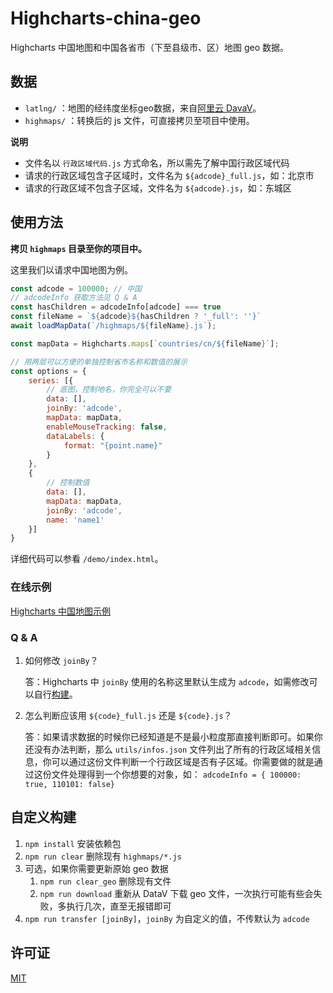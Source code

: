 # Highcharts-china-geo

Highcharts 中国地图和中国各省市（下至县级市、区）地图 geo 数据。

## 数据

- `latlng/` ：地图的经纬度坐标geo数据，来自[阿里云 DavaV](http://datav.aliyun.com/tools/atlas/#&lat=31.769817845138945&lng=104.29901249999999&zoom=3)。
- `highmaps/` ：转换后的 js 文件，可直接拷贝至项目中使用。

**说明**
- 文件名以 `行政区域代码.js` 方式命名，所以需先了解中国行政区域代码
- 请求的行政区域包含子区域时，文件名为 `${adcode}_full.js`，如：北京市
- 请求的行政区域不包含子区域，文件名为 `${adcode}.js`，如：东城区

## 使用方法

**拷贝 `highmaps` 目录至你的项目中。**

这里我们以请求中国地图为例。

```javascript
const adcode = 100000; // 中国
// adcodeInfo 获取方法见 Q & A
const hasChildren = adcodeInfo[adcode] === true
const fileName = `${adcode}${hasChildren ? '_full': ''}`
await loadMapData(`/highmaps/${fileName}.js`);

const mapData = Highcharts.maps[`countries/cn/${fileName}`];

// 用两层可以方便的单独控制省市名称和数值的展示
const options = {
    series: [{
        // 底图，控制地名，你完全可以不要
        data: [],
        joinBy: 'adcode',
        mapData: mapData,
        enableMouseTracking: false,
        dataLabels: {
            format: "{point.name}"
        }
    },
    {
        // 控制数值
        data: [],
        mapData: mapData,
        joinBy: 'adcode',
        name: 'name1'
    }]
}
```

详细代码可以参看 `/demo/index.html`。

### 在线示例
[Highcharts 中国地图示例](http://natee.github.io/highcharts-china-geo/demo/index.html)

### Q & A
1. 如何修改 `joinBy`？

    答：Highcharts 中 `joinBy` 使用的名称这里默认生成为 `adcode`，如需修改可以自行[构建](##构建)。

2. 怎么判断应该用 `${code}_full.js` 还是 `${code}.js`？
    
    答：如果请求数据的时候你已经知道是不是最小粒度那直接判断即可。如果你还没有办法判断，那么 `utils/infos.json` 文件列出了所有的行政区域相关信息，你可以通过这份文件判断一个行政区域是否有子区域。你需要做的就是通过这份文件处理得到一个你想要的对象，如： `adcodeInfo = { 100000: true, 110101: false}`

## 自定义构建

1. `npm install` 安装依赖包
2. `npm run clear` 删除现有 `highmaps/*.js` 
3. 可选，如果你需要更新原始 geo 数据
   1.  `npm run clear_geo` 删除现有文件
   2.  `npm run download` 重新从 DataV 下载 geo 文件，一次执行可能有些会失败，多执行几次，直至无报错即可
5. `npm run transfer [joinBy]`，`joinBy` 为自定义的值，不传默认为 `adcode`


## 许可证
[MIT](http://opensource.org/licenses/MIT)

